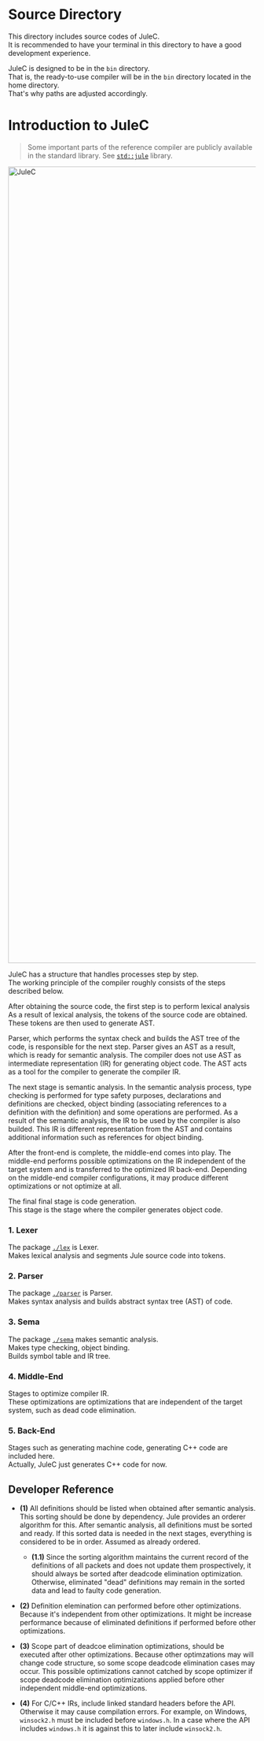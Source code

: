 # Source Directory

This directory includes source codes of JuleC. <br>
It is recommended to have your terminal in this directory to have a good development experience.

JuleC is designed to be in the `bin` directory. \
That is, the ready-to-use compiler will be in the `bin` directory located in the home directory. \
That's why paths are adjusted accordingly.

# Introduction to JuleC

> Some important parts of the reference compiler are publicly available in the standard library. See [`std::jule`](https://github.com/julelang/jule/tree/master/std/jule) library.

<img width="1617" alt="JuleC" src="https://github.com/julelang/jule/assets/54983926/648b9942-8662-4ba0-9ff8-bf66c32e0ba6">

JuleC has a structure that handles processes step by step. \
The working principle of the compiler roughly consists of the steps described below.

After obtaining the source code, the first step is to perform lexical analysis
As a result of lexical analysis, the tokens of the source code are obtained. 
These tokens are then used to generate AST.

Parser, which performs the syntax check and builds the AST tree of the code, is responsible for the next step.
Parser gives an AST as a result, which is ready for semantic analysis.
The compiler does not use AST as intermediate representation (IR) for generating object code.
The AST acts as a tool for the compiler to generate the compiler IR.

The next stage is semantic analysis.
In the semantic analysis process, type checking is performed for type safety purposes, declarations and definitions are checked, object binding (associating references to a definition with the definition) and some operations are performed.
As a result of the semantic analysis, the IR to be used by the compiler is also builded.
This IR is different representation from the AST and contains additional information such as references for object binding.

After the front-end is complete, the middle-end comes into play.
The middle-end performs possible optimizations on the IR independent of the target system and is transferred to the optimized IR back-end.
Depending on the middle-end compiler configurations, it may produce different optimizations or not optimize at all.


The final final stage is code generation. \
This stage is the stage where the compiler generates object code.

### 1. Lexer

The package [``./lex``](https://github.com/julelang/jule/tree/master/std/jule/lex) is Lexer. \
Makes lexical analysis and segments Jule source code into tokens.

### 2. Parser

The package [``./parser``](https://github.com/julelang/jule/tree/master/std/jule/parser) is Parser. \
Makes syntax analysis and builds abstract syntax tree (AST) of code.

### 3. Sema

The package [``./sema``](https://github.com/julelang/jule/tree/master/std/jule/sema) makes semantic analysis. \
Makes type checking, object binding. \
Builds symbol table and IR tree.

### 4. Middle-End

Stages to optimize compiler IR. \
These optimizations are optimizations that are independent of the target system, such as dead code elimination.

### 5. Back-End

Stages such as generating machine code, generating C++ code are included here. \
Actually, JuleC just generates C++ code for now.


## Developer Reference

- **(1)** All definitions should be listed when obtained after semantic analysis. This sorting should be done by dependency. Jule provides an orderer algorithm for this. After semantic analysis, all definitions must be sorted and ready. If this sorted data is needed in the next stages, everything is considered to be in order. Assumed as already ordered.

    - **(1.1)** Since the sorting algorithm maintains the current record of the definitions of all packets and does not update them prospectively, it should always be sorted after deadcode elimination optimization. Otherwise, eliminated "dead" definitions may remain in the sorted data and lead to faulty code generation.

- **(2)** Definition elemination can performed before other optimizations. Because it's independent from other optimizations. It might be increase performance because of eliminated definitions if performed before other optimizations.

- **(3)** Scope part of deadcoe elimination optimizations, should be executed after other optimizations. Because other optimzations may will change code structure, so some scope deadcode elimination cases may occur. This possible optimizations cannot catched by scope optimizer if scope deadcode elimination optimizations applied before other independent middle-end optimizations.

- **(4)** For C/C++ IRs, include linked standard headers before the API. Otherwise it may cause compilation errors. For example, on Windows, `winsock2.h` must be included before `windows.h`. In a case where the API includes `windows.h` it is against this to later include `winsock2.h`.